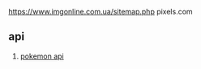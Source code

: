 https://www.imgonline.com.ua/sitemap.php
pixels.com

## api
1. [pokemon api](https://pokeapi.co/api/v2/pokemon/)